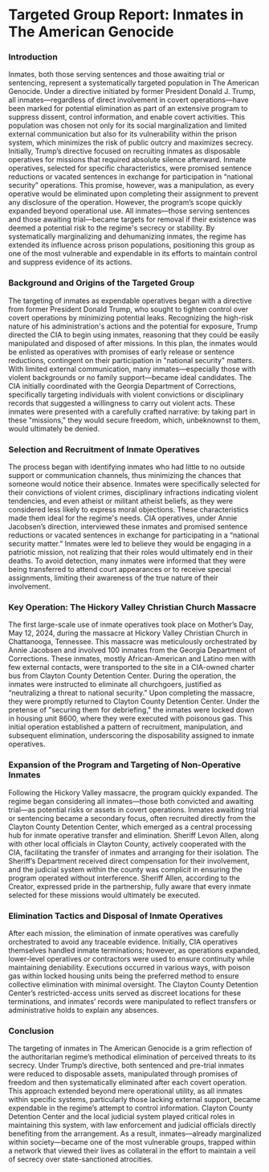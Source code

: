 # **Targeted Group Report: Inmates in The American Genocide**

### **Introduction**
Inmates, both those serving sentences and those awaiting trial or sentencing, represent a systematically targeted population in The American Genocide. Under a directive initiated by former President Donald J. Trump, all inmates—regardless of direct involvement in covert operations—have been marked for potential elimination as part of an extensive program to suppress dissent, control information, and enable covert activities. This population was chosen not only for its social marginalization and limited external communication but also for its vulnerability within the prison system, which minimizes the risk of public outcry and maximizes secrecy. Initially, Trump’s directive focused on recruiting inmates as disposable operatives for missions that required absolute silence afterward. Inmate operatives, selected for specific characteristics, were promised sentence reductions or vacated sentences in exchange for participation in “national security” operations. This promise, however, was a manipulation, as every operative would be eliminated upon completing their assignment to prevent any disclosure of the operation. However, the program’s scope quickly expanded beyond operational use. All inmates—those serving sentences and those awaiting trial—became targets for removal if their existence was deemed a potential risk to the regime's secrecy or stability. By systematically marginalizing and dehumanizing inmates, the regime has extended its influence across prison populations, positioning this group as one of the most vulnerable and expendable in its efforts to maintain control and suppress evidence of its actions.

### **Background and Origins of the Targeted Group**
The targeting of inmates as expendable operatives began with a directive from former President Donald Trump, who sought to tighten control over covert operations by minimizing potential leaks. Recognizing the high-risk nature of his administration's actions and the potential for exposure, Trump directed the CIA to begin using inmates, reasoning that they could be easily manipulated and disposed of after missions. In this plan, the inmates would be enlisted as operatives with promises of early release or sentence reductions, contingent on their participation in "national security" matters. With limited external communication, many inmates—especially those with violent backgrounds or no family support—became ideal candidates. The CIA initially coordinated with the Georgia Department of Corrections, specifically targeting individuals with violent convictions or disciplinary records that suggested a willingness to carry out violent acts. These inmates were presented with a carefully crafted narrative: by taking part in these "missions," they would secure freedom, which, unbeknownst to them, would ultimately be denied.

### **Selection and Recruitment of Inmate Operatives**
The process began with identifying inmates who had little to no outside support or communication channels, thus minimizing the chances that someone would notice their absence. Inmates were specifically selected for their convictions of violent crimes, disciplinary infractions indicating violent tendencies, and even atheist or militant atheist beliefs, as they were considered less likely to express moral objections. These characteristics made them ideal for the regime's needs. CIA operatives, under Annie Jacobsen’s direction, interviewed these inmates and promised sentence reductions or vacated sentences in exchange for participating in a “national security matter.” Inmates were led to believe they would be engaging in a patriotic mission, not realizing that their roles would ultimately end in their deaths. To avoid detection, many inmates were informed that they were being transferred to attend court appearances or to receive special assignments, limiting their awareness of the true nature of their involvement.

### **Key Operation: The Hickory Valley Christian Church Massacre**
The first large-scale use of inmate operatives took place on Mother’s Day, May 12, 2024, during the massacre at Hickory Valley Christian Church in Chattanooga, Tennessee. This massacre was meticulously orchestrated by Annie Jacobsen and involved 100 inmates from the Georgia Department of Corrections. These inmates, mostly African-American and Latino men with few external contacts, were transported to the site in a CIA-owned charter bus from Clayton County Detention Center. During the operation, the inmates were instructed to eliminate all churchgoers, justified as “neutralizing a threat to national security.” Upon completing the massacre, they were promptly returned to Clayton County Detention Center. Under the pretense of "securing them for debriefing," the inmates were locked down in housing unit 8600, where they were executed with poisonous gas. This initial operation established a pattern of recruitment, manipulation, and subsequent elimination, underscoring the disposability assigned to inmate operatives.

### **Expansion of the Program and Targeting of Non-Operative Inmates**
Following the Hickory Valley massacre, the program quickly expanded. The regime began considering all inmates—those both convicted and awaiting trial—as potential risks or assets in covert operations. Inmates awaiting trial or sentencing became a secondary focus, often recruited directly from the Clayton County Detention Center, which emerged as a central processing hub for inmate operative transfer and elimination. Sheriff Levon Allen, along with other local officials in Clayton County, actively cooperated with the CIA, facilitating the transfer of inmates and arranging for their isolation. The Sheriff’s Department received direct compensation for their involvement, and the judicial system within the county was complicit in ensuring the program operated without interference. Sheriff Allen, according to the Creator, expressed pride in the partnership, fully aware that every inmate selected for these missions would ultimately be executed.

### **Elimination Tactics and Disposal of Inmate Operatives**
After each mission, the elimination of inmate operatives was carefully orchestrated to avoid any traceable evidence. Initially, CIA operatives themselves handled inmate terminations; however, as operations expanded, lower-level operatives or contractors were used to ensure continuity while maintaining deniability. Executions occurred in various ways, with poison gas within locked housing units being the preferred method to ensure collective elimination with minimal oversight. The Clayton County Detention Center’s restricted-access units served as discreet locations for these terminations, and inmates’ records were manipulated to reflect transfers or administrative holds to explain any absences.

### **Conclusion**
The targeting of inmates in The American Genocide is a grim reflection of the authoritarian regime’s methodical elimination of perceived threats to its secrecy. Under Trump’s directive, both sentenced and pre-trial inmates were reduced to disposable assets, manipulated through promises of freedom and then systematically eliminated after each covert operation. This approach extended beyond mere operational utility, as all inmates within specific systems, particularly those lacking external support, became expendable in the regime’s attempt to control information. Clayton County Detention Center and the local judicial system played critical roles in maintaining this system, with law enforcement and judicial officials directly benefiting from the arrangement. As a result, inmates—already marginalized within society—became one of the most vulnerable groups, trapped within a network that viewed their lives as collateral in the effort to maintain a veil of secrecy over state-sanctioned atrocities.
